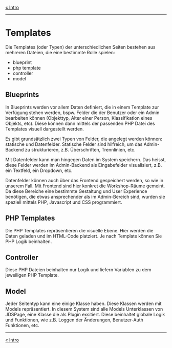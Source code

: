 [« Intro](README.md)

---

# Templates

Die Templates (oder Typen) der unterschiedlichen Seiten bestehen aus mehreren Dateien, die eine bestimmte Rolle spielen:
- blueprint
- php template
- controller
- model

## Blueprints
In Blueprints werden vor allem Daten definiert, die in einem Template zur Verfügung stehen werden, bspw. Felder die der Benutzer oder ein Admin bearbeiten können (Objekttyp, Alter einer Person, Klassifikation eines Objekts, etc). Diese können dann mittels der passenden PHP Datei des Templates visuell dargestellt werden.

Es gibt grundsätzlich zwei Typen von Felder, die angelegt werden können: statische und Datenfelder. Statische Felder sind hilfreich, um das Admin-Backend zu strukturieren, z.B. Überschriften, Trennlinien, etc.

Mit Datenfelder kann man hingegen Daten im System speichern. Das heisst, diese Felder werden im Admin-Backend als Eingabefelder visualisiert, z.B. ein Textfeld, ein Dropdown, etc.

Datenfelder können auch über das Frontend gespeichert werden, so wie in unserem Fall. Mit Frontend sind hier konkret die Workshop-Räume gemeint. Da diese Bereiche eine bestimmte Gestaltung und User Experience benötigen, die etwas ansprechender als im Admin-Bereich sind, wurden sie speziell mittels PHP, Javascript und CSS programmiert.


## PHP Templates
Die PHP Templates repräsentieren die visuelle Ebene. Hier werden die Daten geladen und im HTML-Code platziert. Je nach Template können Sie PHP Logik beinhalten.

## Controller
Diese PHP Dateien beinhalten nur Logik und liefern Variablen zu dem jeweiligen PHP Template.

## Model
Jeder Seitentyp kann eine einige Klasse haben. Diese Klassen werden mit Models repräsentiert. In diesem System sind alle Models Unterklassen von JDSPage, eine Klasse die als Plugin exsitiert. Diese beinhaltet globale Logik und Funktionen, wie z.B. Loggen der Änderungen, Benutzer-Auth Funktionen, etc.


---

[« Intro](README.md)